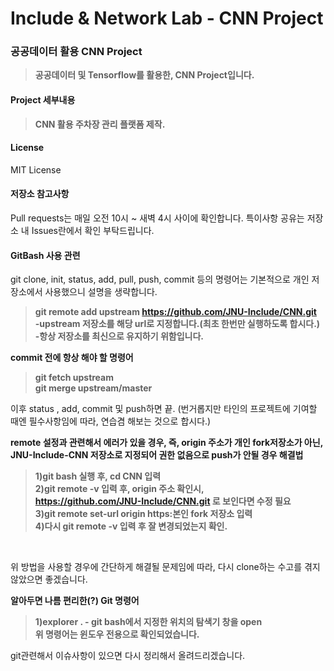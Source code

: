 # Include & Network Lab - CNN Project
### 공공데이터 활용 CNN Project
>**공공데이터 및 Tensorflow를 활용한, CNN Project입니다.**

#### Project 세부내용
>**CNN 활용 주차장 관리 플랫폼 제작.**

#### License
MIT License

#### 저장소 참고사항
Pull requests는 매일 오전 10시 ~ 새벽 4시 사이에 확인합니다.
특이사항 공유는 저장소 내 Issues란에서 확인 부탁드립니다.

#### GitBash 사용 관련
git clone, init, status, add, pull, push, commit 등의 명령어는 기본적으로 개인 저장소에서 사용했으니 설명을 생략합니다.
>**git remote add upstream https://github.com/JNU-Include/CNN.git<br>
-upstream 저장소를 해당 url로 지정합니다.(최초 한번만 실행하도록 합시다.)<br>
-항상 저장소를 최신으로 유지하기 위함입니다.**<br>

**commit 전에 항상 해야 할 명령어**
>**git fetch upstream<br>
git merge upstream/master**

이후 status , add, commit 및 push하면 끝. (번거롭지만 타인의 프로젝트에 기여할 때엔 필수사항임에 따라, 연습겸 해보는 것으로 합시다.)<br>

**remote 설정과 관련해서 에러가 있을 경우, 즉, origin 주소가 개인 fork저장소가 아닌, JNU-Include-CNN 저장소로 지정되어 권한 없음으로 push가 안될 경우 해결법**

>**1)git bash 실행 후, cd CNN 입력<br>
2)git remote -v 입력 후, origin 주소 확인시,<br> https://github.com/JNU-Include/CNN.git 로 보인다면 수정 필요<br>
3)git remote set-url origin https:본인 fork 저장소 입력<br>
4)다시 git remote -v 입력 후 잘 변경되었는지 확인.**<br>
<br>

위 방법을 사용할 경우에 간단하게 해결될 문제임에 따라, 다시 clone하는 수고를 겪지 않았으면 좋겠습니다.<br>

**알아두면 나름 편리한(?) Git 명령어**<br>
>**1)explorer . - git bash에서 지정한 위치의 탐색기 창을 open**<br>
>**위 명령어는 윈도우 전용으로 확인되었습니다.**

git관련해서 이슈사항이 있으면 다시 정리해서 올려드리겠습니다.<br>


